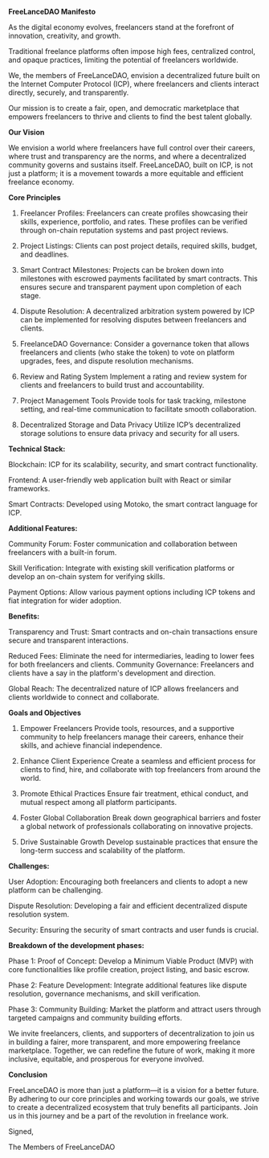 **FreeLanceDAO Manifesto**

As the digital economy evolves, freelancers stand at the forefront of innovation, creativity, and growth. 

Traditional freelance platforms often impose high fees, centralized control, and opaque practices, limiting the potential of freelancers worldwide. 

We, the members of FreeLanceDAO, envision a decentralized future built on the Internet Computer Protocol (ICP), where freelancers and clients interact directly, securely, and transparently. 

Our mission is to create a fair, open, and democratic marketplace that empowers freelancers to thrive and clients to find the best talent globally.

**Our Vision**

We envision a world where freelancers have full control over their careers, where trust and transparency are the norms, and where a decentralized community governs and sustains itself. FreeLanceDAO, built on ICP, is not just a platform; it is a movement towards a more equitable and efficient freelance economy.

**Core Principles**

1. Freelancer Profiles: Freelancers can create profiles showcasing their skills, experience, portfolio, and rates. These profiles can be verified through on-chain reputation systems and past project reviews.

2. Project Listings: Clients can post project details, required skills, budget, and deadlines.

3. Smart Contract Milestones: Projects can be broken down into milestones with escrowed payments facilitated by smart contracts. This ensures secure and transparent payment upon completion of each stage.

4. Dispute Resolution: A decentralized arbitration system powered by ICP can be implemented for resolving disputes between freelancers and clients.

5. FreelanceDAO Governance: Consider a governance token that allows freelancers and clients (who stake the token) to vote on platform upgrades, fees, and dispute resolution mechanisms.

6. Review and Rating System
Implement a rating and review system for clients and freelancers to build trust and accountability.

7. Project Management Tools
Provide tools for task tracking, milestone setting, and real-time communication to facilitate smooth collaboration.

8. Decentralized Storage and Data Privacy
Utilize ICP’s decentralized storage solutions to ensure data privacy and security for all users.


**Technical Stack:**

Blockchain: ICP for its scalability, security, and smart contract functionality.

Frontend: A user-friendly web application built with React or similar frameworks.

Smart Contracts: Developed using Motoko, the smart contract language for ICP.


**Additional Features:**

Community Forum: Foster communication and collaboration between freelancers with a built-in forum.

Skill Verification: Integrate with existing skill verification platforms or develop an on-chain system for verifying skills.

Payment Options: Allow various payment options including ICP tokens and fiat integration for wider adoption.

**Benefits:**

Transparency and Trust: Smart contracts and on-chain transactions ensure secure and transparent interactions.

Reduced Fees: Eliminate the need for intermediaries, leading to lower fees for both freelancers and clients.
Community Governance: Freelancers and clients have a say in the platform's development and direction.

Global Reach: The decentralized nature of ICP allows freelancers and clients worldwide to connect and collaborate.

**Goals and Objectives**

1. Empower Freelancers
Provide tools, resources, and a supportive community to help freelancers manage their careers, enhance their skills, and achieve financial independence.

2. Enhance Client Experience
Create a seamless and efficient process for clients to find, hire, and collaborate with top freelancers from around the world.

3. Promote Ethical Practices
Ensure fair treatment, ethical conduct, and mutual respect among all platform participants.

4. Foster Global Collaboration
Break down geographical barriers and foster a global network of professionals collaborating on innovative projects.

5. Drive Sustainable Growth
 Develop sustainable practices that ensure the long-term success and scalability of the platform.

**Challenges:**

User Adoption: Encouraging both freelancers and clients to adopt a new platform can be challenging.

Dispute Resolution: Developing a fair and efficient decentralized dispute resolution system.

Security: Ensuring the security of smart contracts and user funds is crucial.

**Breakdown of the development phases:**

Phase 1: Proof of Concept: Develop a Minimum Viable Product (MVP) with core functionalities like profile creation, project listing, and basic escrow.

Phase 2: Feature Development: Integrate additional features like dispute resolution, governance mechanisms, and skill verification.

Phase 3: Community Building: Market the platform and attract users through targeted campaigns and community building efforts.

We invite freelancers, clients, and supporters of decentralization to join us in building a fairer, more transparent, and more empowering freelance marketplace. Together, we can redefine the future of work, making it more inclusive, equitable, and prosperous for everyone involved.

**Conclusion**

FreeLanceDAO is more than just a platform—it is a vision for a better future. By adhering to our core principles and working towards our goals, we strive to create a decentralized ecosystem that truly benefits all participants. Join us in this journey and be a part of the revolution in freelance work.

Signed,

The Members of FreeLanceDAO


